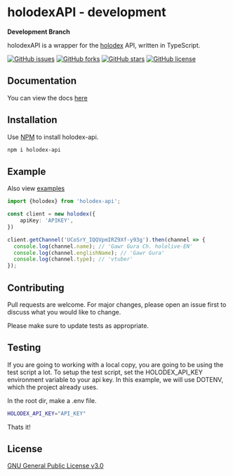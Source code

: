 # holodexAPI - development

**Development Branch**

holodexAPI is a wrapper for the [holodex](https://holodex.net/) API, written in TypeScript.

[![GitHub issues](https://img.shields.io/github/issues/dragongoose/holodexAPI?style=for-the-badge)](https://github.com/dragongoose/holodexAPI/issues)
[![GitHub forks](https://img.shields.io/github/forks/dragongoose/holodexAPI?style=for-the-badge)](https://github.com/dragongoose/holodexAPI/network)
[![GitHub stars](https://img.shields.io/github/stars/dragongoose/holodexAPI?style=for-the-badge)](https://github.com/dragongoose/holodexAPI/stargazers)
[![GitHub license](https://img.shields.io/github/license/dragongoose/holodexAPI?style=for-the-badge)](https://github.com/dragongoose/holodexAPI/blob/master/LICENSE)

## Documentation

You can view the docs [here](https://dragongoose.github.io/holodexAPI/index.html)

## Installation

Use [NPM](https://npmjs.com) to install holodex-api.

```bash
npm i holodex-api
```

## Example

Also view [examples](https://github.com/dragongoose/holodexAPI/tree/master/src/examples)

```typescript
import {holodex} from 'holodex-api';

const client = new holodex({
    apiKey: 'APIKEY',
})

client.getChannel('UCoSrY_IQQVpmIRZ9Xf-y93g').then(channel => {
  console.log(channel.name); // 'Gawr Gura Ch. hololive-EN'
  console.log(channel.englishName); // 'Gawr Gura'
  console.log(channel.type); // 'vtuber'
});
```

## Contributing
Pull requests are welcome. For major changes, please open an issue first to discuss what you would like to change.

Please make sure to update tests as appropriate.

## Testing

If you are going to working with a local copy, you are going to be using the test script a lot.
To setup the test script, set the HOLODEX_API_KEY environment variable to your api key.
In this example, we will use DOTENV, which the project already uses.

In the root dir, make a .env file.
```bash
HOLODEX_API_KEY="API_KEY"
```

Thats it!

## License
[GNU General Public License v3.0](https://choosealicense.com/licenses/gpl-3.0/)
